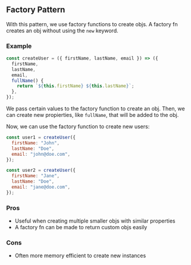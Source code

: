 ## Factory Pattern

With this pattern, we use factory functions to create objs. A factory fn creates an obj without using the `new` keyword.

### Example

```js
const createUser = ({ firstName, lastName, email }) => ({
  firstName,
  lastName,
  email,
  fullName() {
    return `${this.firstName} ${this.lastName}`;
  },
});
```

We pass certain values to the factory function to create an obj. Then, we can create new propierties, like `fullName`, that will be added to the obj.

Now, we can use the factory function to create new users:

```js
const user1 = createUser({
  firstName: "John",
  lastName: "Doe",
  email: "john@doe.com",
});

const user2 = createUser({
  firstName: "Jane",
  lastName: "Doe",
  email: "jane@doe.com",
});
```

### Pros

- Useful when creating multiple smaller objs with similar properties
- A factory fn can be made to return custom objs easily

### Cons

- Often more memory efficient to create new instances
